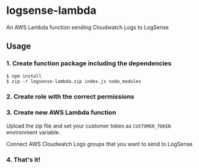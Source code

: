 # logsense-lambda

An AWS Lambda function sending Cloudwatch Logs to LogSense

## Usage

### 1. Create function package including the dependencies
```
$ npm install
$ zip -r logsense-lambda.zip index.js node_modules

```

### 2. Create role with the correct permissions

### 3. Create new AWS Lambda function

Upload the zip file and set your customer token as `CUSTOMER_TOKEN` environment
variable.

Connect AWS Cloudwatch Logs groups that you want to send to LogSense

### 4. That's it!